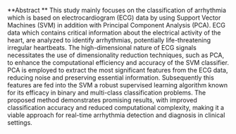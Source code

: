 **Abstract 
**
This study mainly focuses on the classification of arrhythmia which is based on electrocardiogram (ECG) data by using Support Vector Machines (SVM) in addition with Principal Component Analysis (PCA). ECG data which contains critical information about the electrical activity of the heart, are analyzed to identify arrhythmias, potentially life-threatening irregular heartbeats. The high-dimensional nature of ECG signals necessitates the use of dimensionality reduction techniques, such as PCA, to enhance the computational efficiency and accuracy of the SVM classifier. PCA is employed to extract the most significant features from the ECG data, reducing noise and preserving essential information. Subsequently this features are fed into the SVM a robust supervised learning algorithm known for its efficacy in binary and multi-class classification problems. The proposed method demonstrates promising results, with improved classification accuracy and reduced computational complexity, making it a viable approach for real-time arrhythmia detection and diagnosis in clinical settings.
